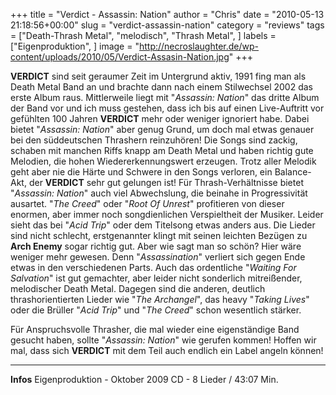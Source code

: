 +++
title = "Verdict - Assassin: Nation"
author = "Chris"
date = "2010-05-13 21:18:56+00:00"
slug = "verdict-assassin-nation"
category = "reviews"
tags = ["Death-Thrash Metal", "melodisch", "Thrash Metal", ]
labels = ["Eigenproduktion", ]
image = "http://necroslaughter.de/wp-content/uploads/2010/05/Verdict-Assasin-Nation.jpg"
+++

**VERDICT** sind seit geraumer Zeit im Untergrund aktiv, 1991 fing man als Death Metal Band an und brachte dann nach einem Stilwechsel 2002 das erste Album raus. Mittlerweile liegt mit "_Assassin: Nation_" das dritte Album der Band vor und ich muss gestehen, dass ich bis auf einen Live-Auftritt vor gefühlten 100 Jahren **VERDICT** mehr oder weniger ignoriert habe.
Dabei bietet "_Assassin: Nation_" aber genug Grund, um doch mal etwas genauer bei den süddeutschen Thrashern reinzuhören! Die Songs sind zackig, schaben mit manchen Riffs knapp am Death Metal und haben richtig gute Melodien, die hohen Wiedererkennungswert erzeugen. Trotz aller Melodik geht aber nie die Härte und Schwere in den Songs verloren, ein Balance-Akt, der **VERDICT** sehr gut gelungen ist!
Für Thrash-Verhältnisse bietet "_Assassin: Nation_" auch viel Abwechslung, die beinahe in Progressivität ausartet. "_The Creed_" oder "_Root Of Unrest_" profitieren von dieser enormen, aber immer noch songdienlichen Verspieltheit der Musiker. Leider sieht das bei "_Acid Trip_" oder dem Titelsong etwas anders aus. Die Lieder sind nicht schlecht, erstgenannter klingt mit seinen leichten Bezügen zu **Arch Enemy** sogar richtig gut. Aber wie sagt man so schön? Hier wäre weniger mehr gewesen. Denn "_Assassination_" verliert sich gegen Ende etwas in den verschiedenen Parts.
Auch das ordentliche "_Waiting For Salvation_" ist gut gemachter, aber leider nicht sonderlich mitreißender, melodischer Death Metal. Dagegen sind die anderen, deutlich thrashorientierten Lieder wie "_The Archangel_", das heavy "_Taking Lives_" oder die Brüller "_Acid Trip_" und "_The Creed_" schon wesentlich stärker.

Für Anspruchsvolle Thrasher, die mal wieder eine eigenständige Band gesucht haben, sollte "_Assassin: Nation_" wie gerufen kommen! Hoffen wir mal, dass sich **VERDICT** mit dem Teil auch endlich ein Label angeln können!





---
**Infos**
Eigenproduktion - Oktober 2009
CD - 8 Lieder / 43:07 Min.
